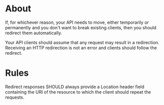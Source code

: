 # About
If, for whichever reason, your API needs to move, either temporarily or permanently and you don't want to break existing clients, then you should redirect them automatically.

Your API clients should assume that any request may result in a redirection. Receiving an HTTP redirection is not an error and clients should follow the redirect.

# Rules
Redirect responses SHOULD always provide a Location header field containing the URI of the resource to which the client should repeat the requests.